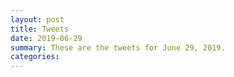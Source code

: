 ```yaml
---
layout: post
title: Tweets
date: 2019-06-29
summary: These are the tweets for June 29, 2019.
categories:
---
```


